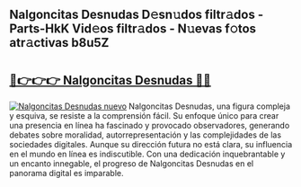 ## Nalgoncitas Desnudas D𝚎sn𝚞dos filtr𝚊dos - Parts-HkK Vid𝚎os filtr𝚊dos - N𝚞evas f𝚘tos atr𝚊ctivas b8u5Z

# <h2><a href="http://mb8itq.tromn.icu/?c=Nalgoncitas+Desnudas">🔗👉👉👉 Nalgoncitas Desnudas 🔗🔗</a></h2>

[![Nalgoncitas Desnudas nuevo](https://i.imgur.com/pEAQMta.gif)](http://mb8itq.tromn.icu/?c=Nalgoncitas+Desnudas)
Nalgoncitas Desnudas, una figura compleja y esquiva, se resiste a la comprensión fácil. Su enfoque único para crear una presencia en línea ha fascinado y provocado observadores, generando debates sobre moralidad, autorrepresentación y las complejidades de las sociedades digitales. Aunque su dirección futura no está clara, su influencia en el mundo en línea es indiscutible. Con una dedicación inquebrantable y un encanto innegable, el progreso de Nalgoncitas Desnudas en el panorama digital es imparable.
